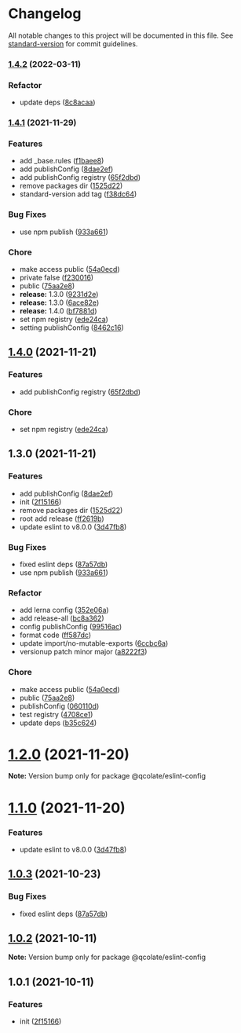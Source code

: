 # Changelog

All notable changes to this project will be documented in this file. See [standard-version](https://github.com/conventional-changelog/standard-version) for commit guidelines.

### [1.4.2](https://github.com/qcolate/web-configs/compare/@qcolate/eslint-config@1.4.1...@qcolate/eslint-config@1.4.2) (2022-03-11)


### Refactor

* update deps ([8c8acaa](https://github.com/qcolate/web-configs/commit/8c8acaa383030a55956b5099b8a58b96e5a6c1ca))

### [1.4.1](https://github.com/qcolate/web-configs/compare/@qcolate/eslint-config@1.2.0...@qcolate/eslint-config@1.4.1) (2021-11-29)


### Features

* add _base.rules ([f1baee8](https://github.com/qcolate/web-configs/commit/f1baee8b19c6ad220a5e4de2a794b731e7b087b7))
* add publishConfig ([8dae2ef](https://github.com/qcolate/web-configs/commit/8dae2ef3eaea5564357b010ebd55c24df4529a08))
* add publishConfig registry ([65f2dbd](https://github.com/qcolate/web-configs/commit/65f2dbd1d3f1e64a5468d1f51798b5366cc2c40a))
* remove packages dir ([1525d22](https://github.com/qcolate/web-configs/commit/1525d2281847d6f594964290f76d74e4c4c6b7bd))
* standard-version add tag ([f38dc64](https://github.com/qcolate/web-configs/commit/f38dc64a98351fbe2a9f8acd915969ff1aad1918))


### Bug Fixes

* use npm publish ([933a661](https://github.com/qcolate/web-configs/commit/933a661b65741b93bb09cb55ad3a3a740b424e0a))


### Chore

* make access public ([54a0ecd](https://github.com/qcolate/web-configs/commit/54a0ecd17e5172977a65bbc34234904172c04bfe))
* private false ([f230016](https://github.com/qcolate/web-configs/commit/f2300167762237bb31ee1e705dadf64a53a3a72d))
* public ([75aa2e8](https://github.com/qcolate/web-configs/commit/75aa2e8e301e1a2f44bd9e69ced3a4373de63fbc))
* **release:** 1.3.0 ([9231d2e](https://github.com/qcolate/web-configs/commit/9231d2e6b7d701bf41fc4ebd3d3bf0fbdc46fe4b))
* **release:** 1.3.0 ([6ace82e](https://github.com/qcolate/web-configs/commit/6ace82e36048e54182f2c535fe71f24586fb1416))
* **release:** 1.4.0 ([bf7881d](https://github.com/qcolate/web-configs/commit/bf7881d7a8924adbc57824dd784f6a9361b2acac))
* set npm registry ([ede24ca](https://github.com/qcolate/web-configs/commit/ede24caead0b4520164a5b60a0b03a894a24d0ac))
* setting publishConfig ([8462c16](https://github.com/qcolate/web-configs/commit/8462c16267b69ef2b055794a6acc90c8f4351957))

## [1.4.0](https://github.com/qcolate/web-configs/compare/v1.3.0...v1.4.0) (2021-11-21)


### Features

* add publishConfig registry ([65f2dbd](https://github.com/qcolate/web-configs/commit/65f2dbd1d3f1e64a5468d1f51798b5366cc2c40a))


### Chore

* set npm registry ([ede24ca](https://github.com/qcolate/web-configs/commit/ede24caead0b4520164a5b60a0b03a894a24d0ac))

## 1.3.0 (2021-11-21)


### Features

* add publishConfig ([8dae2ef](https://github.com/qcolate/web-configs/commit/8dae2ef3eaea5564357b010ebd55c24df4529a08))
* init ([2f15166](https://github.com/qcolate/web-configs/commit/2f15166f736522f62a4ba3a0e0c2df995fbf9b1e))
* remove packages dir ([1525d22](https://github.com/qcolate/web-configs/commit/1525d2281847d6f594964290f76d74e4c4c6b7bd))
* root add release ([ff2619b](https://github.com/qcolate/web-configs/commit/ff2619b0e2ce81b67e35347efc1fc7a500a05de5))
* update eslint to v8.0.0 ([3d47fb8](https://github.com/qcolate/web-configs/commit/3d47fb8dbada4b2d72b9236907793a5303a44d09))


### Bug Fixes

* fixed eslint deps ([87a57db](https://github.com/qcolate/web-configs/commit/87a57db08e86479d062d50648ad439ca6eb15423))
* use npm publish ([933a661](https://github.com/qcolate/web-configs/commit/933a661b65741b93bb09cb55ad3a3a740b424e0a))


### Refactor

* add lerna config ([352e06a](https://github.com/qcolate/web-configs/commit/352e06a4e70ce0f6a0db92e759c1f29b0f1eff3c))
* add release-all ([bc8a362](https://github.com/qcolate/web-configs/commit/bc8a3627b93654b0328122aa59459f049eab5fd4))
* config publishConfig ([99516ac](https://github.com/qcolate/web-configs/commit/99516ac23f62be8246b7859e2521563f2eb8944a))
* format code ([ff587dc](https://github.com/qcolate/web-configs/commit/ff587dc4fac7e72fd54bc5dda10e8a49feee06b5))
* update import/no-mutable-exports ([6ccbc6a](https://github.com/qcolate/web-configs/commit/6ccbc6a0913a311381781002e298332854b42a08))
* versionup patch minor major ([a8222f3](https://github.com/qcolate/web-configs/commit/a8222f39ed2fc4d2fb1614330acc60fc1dd6e5de))


### Chore

* make access public ([54a0ecd](https://github.com/qcolate/web-configs/commit/54a0ecd17e5172977a65bbc34234904172c04bfe))
* public ([75aa2e8](https://github.com/qcolate/web-configs/commit/75aa2e8e301e1a2f44bd9e69ced3a4373de63fbc))
* publishConfig ([060110d](https://github.com/qcolate/web-configs/commit/060110d77a3b0aaa0915a40009ba271d158bfba0))
* test registry ([4708ce1](https://github.com/qcolate/web-configs/commit/4708ce1587986a4562b54fd8acf67e6440440280))
* update deps ([b35c624](https://github.com/qcolate/web-configs/commit/b35c6249a94afab7a621cee06aa83fe2e4efcf8c))

# [1.2.0](https://github.com/qcolate/web-configs/compare/@qcolate/eslint-config@1.1.0...@qcolate/eslint-config@1.2.0) (2021-11-20)

**Note:** Version bump only for package @qcolate/eslint-config





# [1.1.0](https://github.com/qcolate/web-configs/compare/@qcolate/eslint-config@1.0.3...@qcolate/eslint-config@1.1.0) (2021-11-20)


### Features

* update eslint to v8.0.0 ([3d47fb8](https://github.com/qcolate/web-configs/commit/3d47fb8dbada4b2d72b9236907793a5303a44d09))


## [1.0.3](https://github.com/qcolate/web-configs/compare/@qcolate/eslint-config@1.0.2...@qcolate/eslint-config@1.0.3) (2021-10-23)


### Bug Fixes

* fixed eslint deps ([87a57db](https://github.com/qcolate/web-configs/commit/87a57db08e86479d062d50648ad439ca6eb15423))


## [1.0.2](https://github.com/qcolate/web-configs/compare/@qcolate/eslint-config@1.0.1...@qcolate/eslint-config@1.0.2) (2021-10-11)

**Note:** Version bump only for package @qcolate/eslint-config


## 1.0.1 (2021-10-11)


### Features

* init ([2f15166](https://github.com/qcolate/web-configs/commit/2f15166f736522f62a4ba3a0e0c2df995fbf9b1e))
